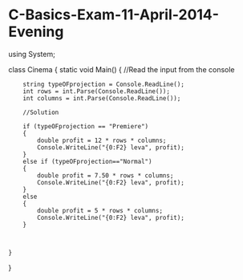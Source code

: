 C-Basics-Exam-11-April-2014-Evening
===================================

using System;

class Cinema
{
    static void Main()
    {
        //Read the input from the console
        
        string typeOFprojection = Console.ReadLine();
        int rows = int.Parse(Console.ReadLine());
        int columns = int.Parse(Console.ReadLine());

        //Solution

        if (typeOFprojection == "Premiere")
        {
            double profit = 12 * rows * columns;
            Console.WriteLine("{0:F2} leva", profit);
        }
        else if (typeOFprojection=="Normal")
        {
            double profit = 7.50 * rows * columns;
            Console.WriteLine("{0:F2} leva", profit);
        }
        else
	    {
            double profit = 5 * rows * columns;
            Console.WriteLine("{0:F2} leva", profit);
	    }



    }
}
